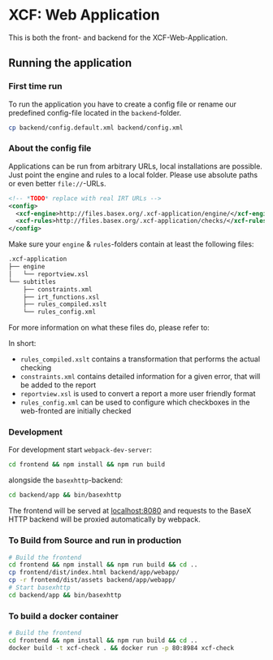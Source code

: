 # XCF: Web Application

This is both the front- and backend for the XCF-Web-Application.

## Running the application

### First time run
To run the application you have to create a config file or rename our predefined config-file located in the `backend`-folder.

```bash
cp backend/config.default.xml backend/config.xml
```

### About the config file

Applications can be run from arbitrary URLs, local installations are possible.
Just point the engine and rules to a local folder. Please use absolute paths or even better
`file://`-URLs.

```xml
<!-- *TODO* replace with real IRT URLs -->
<config>
  <xcf-engine>http://files.basex.org/.xcf-application/engine/</xcf-engine>
  <xcf-rules>http://files.basex.org/.xcf-application/checks/</xcf-rules>
</config>
```

Make sure your `engine` & `rules`-folders contain at least the following files:

```bash
.xcf-application
├── engine
│   └── reportview.xsl
└── subtitles
    ├── constraints.xml
    ├── irt_functions.xsl
    ├── rules_compiled.xslt
    └── rules_config.xml
```

For more information on what these files do, please refer to: 

In short: 



* `rules_compiled.xslt` contains a transformation that performs the actual checking
* `constraints.xml` contains detailed information for a given error, that will be added to the report
* `reportview.xsl` is used to convert a report a more user friendly format
* `rules_config.xml` can be used to configure which checkboxes in the web-fronted are initially checked

### Development

For development start `webpack-dev-server`:

```bash
cd frontend && npm install && npm run build
```

alongside the `basexhttp`-backend:

```bash
cd backend/app && bin/basexhttp
````

The frontend will be served at [localhost:8080](http://localhost:8080) and requests to the BaseX HTTP backend will be proxied automatically by webpack.

### To Build from Source and run in production

```bash
# Build the frontend
cd frontend && npm install && npm run build && cd ..
cp frontend/dist/index.html backend/app/webapp/
cp -r frontend/dist/assets backend/app/webapp/
# Start basexhttp
cd backend/app && bin/basexhttp
```

### To build a docker container

```bash
# Build the frontend
cd frontend && npm install && npm run build && cd ..
docker build -t xcf-check . && docker run -p 80:8984 xcf-check
```